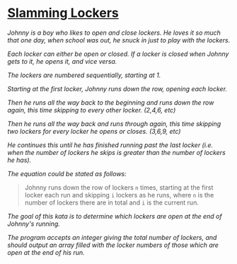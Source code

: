 #     [Slamming Lockers](https://www.codewars.com/kata/55a5085c1a3d379fbb000062)
  
*Johnny is a boy who likes to open and close lockers. He loves it so much that one day, when school was out, he snuck in just to play with the lockers.*

*Each locker can either be open or closed. If a locker is closed when Johnny gets to it, he opens it, and vice versa.*

*The lockers are numbered sequentially, starting at 1.*

*Starting at the first locker, Johnny runs down the row, opening each locker.*

*Then he runs all the way back to the beginning and runs down the row again, this time skipping to every other locker. (2,4,6, etc)*

*Then he runs all the way back and runs through again, this time skipping two lockers for every locker he opens or closes. (3,6,9, etc)*

*He continues this until he has finished running past the last locker (i.e. when the number of lockers he skips is greater than the number of lockers he has).*

*The equation could be stated as follows:*

>Johnny runs down the row of lockers ```n``` times, starting at the first locker each run and skipping ```i``` lockers as he runs, where ```n``` is the number of lockers there are in total and ```i``` is the current run.

*The goal of this kata is to determine which lockers are open at the end of Johnny's running.*

*The program accepts an integer giving the total number of lockers, and should output an array filled with the locker numbers of those which are open at the end of his run.*